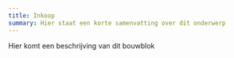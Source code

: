 ```yaml
---
title: Inkoop
summary: Hier staat een korte samenvatting over dit onderwerp
---
```


Hier komt een beschrijving van dit bouwblok